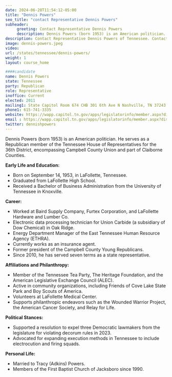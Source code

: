 ```yaml
---
date: 2024-06-28T11:54:12-05:00
title: "Dennis Powers"
seo_title: "contact Representative Dennis Powers"
subheader:
     greeting: Contact Representative Dennis Powers
     description: Dennis Powers (born 1953) is an American politician. He serves as a Republican member of the Tennessee House of Representatives for the 36th District, encompassing Campbell County Union and part of Claiborne Counties.
description: Contact Representative Dennis Powers of Tennessee. Contact information for Dennis Powers includes email address, phone number, and mailing address.
image: dennis-powers.jpeg
video:
url: /states/tennessee/dennis-powers/
weight: 1
layout: course_home

####candidate
name: Dennis Powers
state: Tennessee
party: Republican
role: Representative
inoffice: Current
elected: 2011
mailing1: State Capitol Room 674 CHB 301 6th Ave N Nashville, TN 37243
phone1: 615-741-3335
website: https://wapp.capitol.tn.gov/apps/legislatorinfo/member.aspx?district=H36/
email : https://wapp.capitol.tn.gov/apps/legislatorinfo/member.aspx?district=H36/
twitter: dennishpowers
---
```

Dennis Powers (born 1953) is an American politician. He serves as a Republican member of the Tennessee House of Representatives for the 36th District, encompassing Campbell County Union and part of Claiborne Counties.

**Early Life and Education:**
- Born on September 14, 1953, in LaFollette, Tennessee.
- Graduated from LaFollette High School.
- Received a Bachelor of Business Administration from the University of Tennessee in Knoxville.

**Career:**
- Worked at Baird Supply Company, Furtex Corporation, and LaFollette Hardware and Lumber Co.
- Electronic data processing technician for Union Carbide (a subsidiary of Dow Chemical) in Oak Ridge.
- Energy Department Manager of the East Tennessee Human Resource Agency (ETHRA).
- Currently works as an insurance agent.
- Former president of the Campbell County Young Republicans.
- Since 2010, he has served seven terms as a state representative.

**Affiliations and Philanthropy:**
- Member of the Tennessee Tea Party, The Heritage Foundation, and the American Legislative Exchange Council (ALEC).
- Active in community organizations, including Friends of Cove Lake State Park and Boy Scouts of America.
- Volunteers at LaFollette Medical Center.
- Supports philanthropic endeavors such as the Wounded Warrior Project, the American Cancer Society, and Relay for Life.

**Political Stances:**
- Supported a resolution to expel three Democratic lawmakers from the legislature for violating decorum rules in 2023.
- Advocated for expanding execution methods in Tennessee to include electrocution and firing squads.

**Personal Life:**
- Married to Tracy (Adkins) Powers.
- Members of the First Baptist Church of Jacksboro since 1990.
